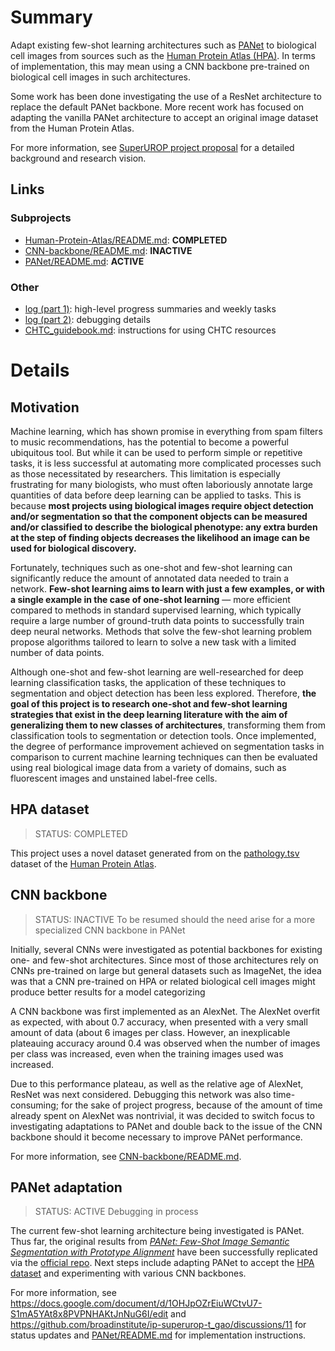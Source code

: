 # Summary

Adapt existing few-shot learning architectures such as [PANet](https://arxiv.org/abs/1908.06391) to biological cell images from sources such as the [Human Protein Atlas (HPA)](https://www.proteinatlas.org/humanproteome/pathology). In terms of implementation, this may mean using a CNN backbone pre-trained on biological cell images in such architectures.

Some work has been done investigating the use of a ResNet architecture to replace the default PANet backbone. More recent work has focused on adapting the vanilla PANet architecture to accept an original image dataset from the Human Protein Atlas.

For more information, see [SuperUROP project proposal](https://docs.google.com/document/d/1xxzvYFNDUMMzaYmyn2nCEQ5F0Bjo43BPgvgW6_6UEkg/edit#) for a detailed background and research vision.

## Links

### Subprojects

- [Human-Protein-Atlas/README.md](Human-Protein-Atlas/README.md): **COMPLETED**
- [CNN-backbone/README.md](CNN-backbone/README.md): **INACTIVE**
- [PANet/README.md](PANet/README.md): **ACTIVE**

### Other

- [log (part 1)](https://docs.google.com/document/d/1OHJpOZrEiuWCtvU7-S1mA5YAt8x8PVPNHAKtJnNuG6I/edit): high-level progress summaries and weekly tasks
- [log (part 2)](https://github.com/broadinstitute/ip-superurop-t_gao/discussions/11): debugging details
- [CHTC_guidebook.md](CHTC_guidebook.md): instructions for using CHTC resources


# Details

## Motivation

Machine learning, which has shown promise in everything from spam filters to music recommendations, has the potential to become a powerful ubiquitous tool. But while it can be used to perform simple or repetitive tasks, it is less successful at automating more complicated processes such as those necessitated by researchers. This limitation is especially frustrating for many biologists, who must often laboriously annotate large quantities of data before deep learning can be applied to tasks. This is because **most projects using biological images require object detection and/or segmentation so that the component objects can be measured and/or classified to describe the biological phenotype: any extra burden at the step of finding objects decreases the likelihood an image can be used for biological discovery.**

Fortunately, techniques such as one-shot and few-shot learning can significantly reduce the amount of annotated data needed to train a network. **Few-shot learning aims to learn with just a few examples, or with a single example in the case of one-shot learning** — more efficient compared to methods in standard supervised learning, which typically require a large number of ground-truth data points to successfully train deep neural networks. Methods that solve the few-shot learning problem propose algorithms tailored to learn to solve a new task with a limited number of data points.

Although one-shot and few-shot learning are well-researched for deep learning classification tasks, the application of these techniques to segmentation and object detection has been less explored. Therefore, **the goal of this project is to research one-shot and few-shot learning strategies that exist in the deep learning literature with the aim of generalizing them to new classes of architectures**, transforming them from classification tools to segmentation or detection tools. Once implemented, the degree of performance improvement achieved on segmentation tasks in comparison to current machine learning techniques can then be evaluated using real biological image data from a variety of domains, such as fluorescent images and unstained label-free cells.

## HPA dataset

> STATUS: COMPLETED

This project uses a novel dataset generated from on the [pathology.tsv](https://www.proteinatlas.org/about/download) dataset of the [Human Protein Atlas](https://www.proteinatlas.org).

## CNN backbone

> STATUS: INACTIVE
> To be resumed should the need arise for a more specialized CNN backbone in PANet

Initially, several CNNs were investigated as potential backbones for existing one- and few-shot architectures. Since most of those architectures rely on CNNs pre-trained on large but general datasets such as ImageNet, the idea was that a CNN pre-trained on HPA or related biological cell images might produce better results for a model categorizing

A CNN backbone was first implemented as an AlexNet. The AlexNet overfit as expected, with about 0.7 accuracy, when presented with a very small amount of data (about 6 images per class. However, an inexplicable plateauing accuracy around 0.4 was observed when the number of images per class was increased, even when the training images used was increased.

Due to this performance plateau, as well as the relative age of AlexNet, ResNet was next considered. Debugging this network was also time-consuming; for the sake of project progress, because of the amount of time already spent on AlexNet was nontrivial, it was decided to switch focus to investigating adaptations to PANet and double back to the issue of the CNN backbone should it become necessary to improve PANet performance.

For more information, see [CNN-backbone/README.md](CNN-backbone/README.md).

## PANet adaptation

> STATUS: ACTIVE
> Debugging in process

The current few-shot learning architecture being investigated is PANet. Thus far, the original results from [*PANet: Few-Shot Image Semantic Segmentation with Prototype Alignment*](https://arxiv.org/abs/1908.06391) have been successfully replicated via the [official repo](https://github.com/kaixin96/PANet). Next steps include adapting PANet to accept the [HPA dataset](Human-Protein-Atlas/) and experimenting with various CNN backbones.

For more information, see https://docs.google.com/document/d/1OHJpOZrEiuWCtvU7-S1mA5YAt8x8PVPNHAKtJnNuG6I/edit and https://github.com/broadinstitute/ip-superurop-t_gao/discussions/11 for status updates and [PANet/README.md](PANet/README.md) for implementation instructions.
